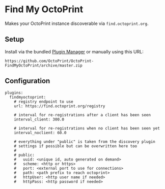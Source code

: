 # Find My OctoPrint

Makes your OctoPrint instance discoverable via ``find.octoprint.org``.

## Setup

Install via the bundled [Plugin Manager](https://github.com/foosel/OctoPrint/wiki/Plugin:-Plugin-Manager)
or manually using this URL:

    https://github.com/OctoPrint/OctoPrint-FindMyOctoPrint/archive/master.zip

## Configuration

```
plugins:
  findmyoctoprint:
    # registry endpoint to use
    url: https://find.octoprint.org/registry

    # interval for re-registrations after a client has been seen
    interval_client: 300.0

    # interval for re-registrations when no client has been seen yet
    interval_noclient: 60.0

    # everything under "public" is taken from the discovery plugin
    # settings if possible but can be overwritten here too
    #
    # public:
    #   uuid: <unique id, auto generated on demand>
    #   scheme: <http or https>
    #   port: <external port to use for connections>
    #   path: <path prefix to reach octoprint>
    #   httpUser: <http user name if needed>
    #   httpPass: <http password if needed>
```
